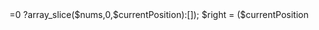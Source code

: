 <?php
class Solution {
    function diStringMatch($S) {
        $S = str_split($S);
        $n = range(0,count($S));
        $nums = [array_shift($n)];
        $currentPosition = 0;
        foreach($S as $s){
            if($s == 'I'){
                $nums[] = array_shift($n);
            }
            else{
                $left = ($currentPosition>=0 ?array_slice($nums,0,$currentPosition):[]);
                $right = ($currentPosition<count($nums)?array_slice($nums,$currentPosition):[]);
                $middle = [array_pop($n)];
                $nums = array_merge($left,$middle,$right);
            }
            $currentPosition++;
        }
       return $nums;
    }
}
